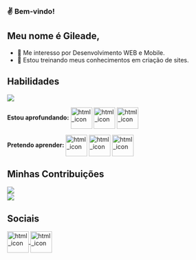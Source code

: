 ### ✌️ Bem-vindo!
## Meu nome é Gileade,
- 👀 Me interesso por Desenvolvimento WEB e Mobile.
- 🧠 Estou treinando meus conhecimentos em criação de sites.

## Habilidades
<a href="https://github.com/gileadeteixeira?tab=repositories" target="_blank" rel="noopener noreferrer">
  <img src="https://github-readme-stats.vercel.app/api/top-langs/?username=gileadeteixeira&layout=compact&locale=pt-br&hide=java&bg_color=DEG,2C3E50,1572B6&title_color=FFFFFF&text_color=FFFFFF" />
</a>

<strong>Estou aprofundando:</strong>
<img align="center" alt="html_icon" height="50" width="50" src="https://cdn.jsdelivr.net/gh/devicons/devicon/icons/html5/html5-plain-wordmark.svg" style="max-width: 100%"/>
<img align="center" alt="html_icon" height="50" width="50" src="https://cdn.jsdelivr.net/gh/devicons/devicon/icons/css3/css3-plain-wordmark.svg" style="max-width: 100%"/>
<img align="center" alt="html_icon" height="50" width="50" src="https://cdn.jsdelivr.net/gh/devicons/devicon/icons/javascript/javascript-original.svg" style="max-width: 100%"/>

<strong>Pretendo aprender:</strong>
<img align="center" alt="html_icon" height="50" width="50" src="https://cdn.jsdelivr.net/gh/devicons/devicon/icons/nodejs/nodejs-plain.svg" style="max-width: 100%"/>
<img align="center" alt="html_icon" height="50" width="50" src="https://cdn.jsdelivr.net/gh/devicons/devicon/icons/react/react-original-wordmark.svg" style="max-width: 100%"/>
<img align="center" alt="html_icon" height="50" width="50" src="https://cdn.jsdelivr.net/gh/devicons/devicon/icons/vuejs/vuejs-original.svg" style="max-width: 100%"/>

## Minhas Contribuições
<a href="https://github.com/adsfsa/pharmaclin">
  <img src="https://github-readme-stats.vercel.app/api/pin/?username=adsfsa&repo=pharmaclin&border_color=000000" />
</a>
<br>
<a href="https://github.com/gileadeteixeira" target="_blank" rel="noopener noreferrer">
  <img src="https://github-readme-stats.vercel.app/api?username=gileadeteixeira&show_icons=true&bg_color=DEG,2C3E50,1572B6&title_color=FFFFFF&text_color=F0DB4F&icon_color=7F8FA6&locale=pt-br" />
</a>

## Sociais
<a href="https://www.linkedin.com/in/gileade-teixeira-b86935204/" target="_blank" rel="noopener noreferrer">
  <img align="center" alt="html_icon" height="50" width="50" src="https://icons-for-free.com/iconfiles/png/128/super+tiny+icons+linkedin-1324450747503589428.png" style="max-width: 100%"/>
</a>
<a href="https://api.whatsapp.com/send?phone=5575998547269" target="_blank" rel="noopener noreferrer">
  <img align="center" alt="html_icon" height="50" width="50" src="https://icons-for-free.com/iconfiles/png/512/super+tiny+icons+whatsapp-1324450795544190261.png" style="max-width: 100%"/>
</a>
